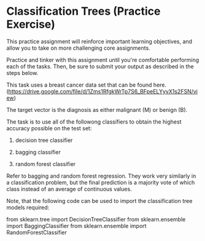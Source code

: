 # Classification Trees (Practice Exercise)

This practice assignment will reinforce important learning objectives, and allow you to take on more challenging core assignments.

Practice and tinker with this assignment until you're comfortable performing each of the tasks. Then, be sure to submit your output as described in the steps below.

This task uses a breast cancer data set that can be found here.(https://drive.google.com/file/d/1Zms1RfgkWrTp7S6_BFpeELYyvX1s2FSN/view)

The target vector is the diagnosis as either malignant (M) or benign (B).

The task is to use all of the followong classifiers to obtain the highest accuracy possible on the test set:

1. decision tree classifier

2. bagging classifier

3. random forest classifier

Refer to bagging and random forest regression. They work very similarly in a classification problem, but the final prediction is a majority vote of which class instead of an average of continuous values.


Note, that the following code can be used to import the classification tree models required:

from sklearn.tree import DecisionTreeClassifier
from sklearn.ensemble import BaggingClassifier
from sklearn.ensemble import RandomForestClassifier
